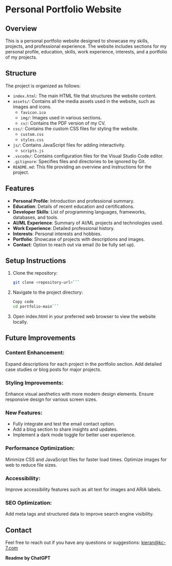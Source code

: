 # Personal Portfolio Website

## Overview
This is a personal portfolio website designed to showcase my skills, projects, and professional experience. The website includes sections for my personal profile, education, skills, work experience, interests, and a portfolio of my projects.

## Structure
The project is organized as follows:
- `index.html`: The main HTML file that structures the website content.
- `assets/`: Contains all the media assets used in the website, such as images and icons.
  - `favicon.ico`
  - `img/`: Images used in various sections.
  - `cv/`: Contains the PDF version of my CV.
- `css/`: Contains the custom CSS files for styling the website.
  - `custom.css`
  - `styles.css`
- `js/`: Contains JavaScript files for adding interactivity.
  - `scripts.js`
- `.vscode/`: Contains configuration files for the Visual Studio Code editor.
- `.gitignore`: Specifies files and directories to be ignored by Git.
- `README.md`: This file providing an overview and instructions for the project.

## Features
- **Personal Profile**: Introduction and professional summary.
- **Education**: Details of recent education and certifications.
- **Developer Skills**: List of programming languages, frameworks, databases, and tools.
- **AI/ML Experience**: Summary of AI/ML projects and technologies used.
- **Work Experience**: Detailed professional history.
- **Interests**: Personal interests and hobbies.
- **Portfolio**: Showcase of projects with descriptions and images.
- **Contact**: Option to reach out via email (to be fully set up).

## Setup Instructions
1. Clone the repository:
   ```bash
   git clone <repository-url>```
2. Navigate to the project directory:
   ```bash
   Copy code
   cd portfolio-main```
3. Open index.html in your preferred web browser to view the website locally.

## Future Improvements

### Content Enhancement:
Expand descriptions for each project in the portfolio section.
Add detailed case studies or blog posts for major projects.

### Styling Improvements:
Enhance visual aesthetics with more modern design elements.
Ensure responsive design for various screen sizes.

### New Features:
- Fully integrate and test the email contact option.
- Add a blog section to share insights and updates.
- Implement a dark mode toggle for better user experience.

### Performance Optimization:
Minimize CSS and JavaScript files for faster load times.
Optimize images for web to reduce file sizes.

### Accessibility:
Improve accessibility features such as alt text for images and ARIA labels.

### SEO Optimization:
Add meta tags and structured data to improve search engine visibility.

## Contact
Feel free to reach out if you have any questions or suggestions: kieran@kc-7.com

__Readme by ChatGPT__

